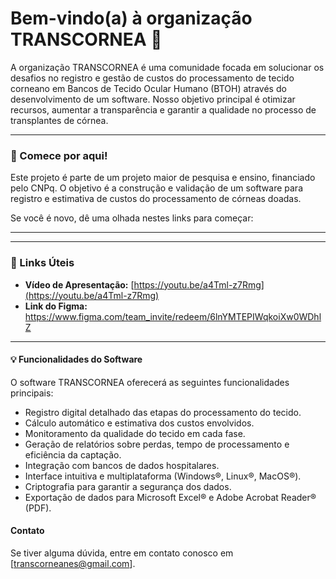 # Bem-vindo(a) à organização TRANSCORNEA 👋

A organização TRANSCORNEA é uma comunidade focada em solucionar os desafios no registro e gestão de custos do processamento de tecido corneano em Bancos de Tecido Ocular Humano (BTOH) através do desenvolvimento de um software. Nosso objetivo principal é otimizar recursos, aumentar a transparência e garantir a qualidade no processo de transplantes de córnea.

---

### 🚀 Comece por aqui!

Este projeto é parte de um projeto maior de pesquisa e ensino, financiado pelo CNPq. O objetivo é a construção e validação de um software para registro e estimativa de custos do processamento de córneas doadas.

Se você é novo, dê uma olhada nestes links para começar:
*****

---

### 🔗 Links Úteis
* **Vídeo de Apresentação:** [https://youtu.be/a4Tml-z7Rmg](https://youtu.be/a4Tml-z7Rmg)
* **Link do Figma:** https://www.figma.com/team_invite/redeem/6lnYMTEPIWqkoiXw0WDhlZ

---

#### 💡 Funcionalidades do Software

O software TRANSCORNEA oferecerá as seguintes funcionalidades principais:

* Registro digital detalhado das etapas do processamento do tecido.
* Cálculo automático e estimativa dos custos envolvidos.
* Monitoramento da qualidade do tecido em cada fase.
* Geração de relatórios sobre perdas, tempo de processamento e eficiência da captação.
* Integração com bancos de dados hospitalares.
* Interface intuitiva e multiplataforma (Windows®, Linux®, MacOS®).
* Criptografia para garantir a segurança dos dados.
* Exportação de dados para Microsoft Excel® e Adobe Acrobat Reader® (PDF).

#### Contato

Se tiver alguma dúvida, entre em contato conosco em [transcorneanes@gmail.com].
